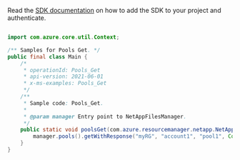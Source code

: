 Read the [SDK documentation](https://github.com/Azure/azure-sdk-for-java/blob/azure-resourcemanager-netapp_1.0.0-beta.5/sdk/netapp/azure-resourcemanager-netapp/README.md) on how to add the SDK to your project and authenticate.

```java

import com.azure.core.util.Context;

/** Samples for Pools Get. */
public final class Main {
    /*
     * operationId: Pools_Get
     * api-version: 2021-06-01
     * x-ms-examples: Pools_Get
     */
    /**
     * Sample code: Pools_Get.
     *
     * @param manager Entry point to NetAppFilesManager.
     */
    public static void poolsGet(com.azure.resourcemanager.netapp.NetAppFilesManager manager) {
        manager.pools().getWithResponse("myRG", "account1", "pool1", Context.NONE);
    }
}
```
